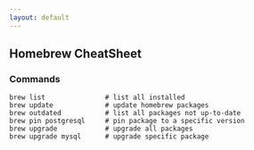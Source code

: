 ```yaml
---
layout: default
---
```

Homebrew CheatSheet
---

### Commands	
	brew list				# list all installed
	brew update				# update homebrew packages
	brew outdated			# list all packages not up-to-date
	brew pin postgresql		# pin package to a specific version
	brew upgrade			# upgrade all packages
	brew upgrade mysql		# upgrade specific package
